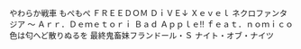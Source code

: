 やわらか戦車
もぺもぺ
ＦＲＥＥＤＯＭ ＤｉＶＥ↓
Ｘｅｖｅｌ
ネクロファンタジア ～ Ａｒｒ．Ｄｅｍｅｔｏｒｉ
Ｂａｄ Ａｐｐｌｅ!! ｆｅａｔ．ｎｏｍｉｃｏ
色は匂へど散りぬるを
最終鬼畜妹フランドール・Ｓ
ナイト・オブ・ナイツ